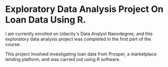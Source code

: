# Exploratory Data Analysis Project On Loan Data Using R.

I am currently enrolled on Udacity's Data Analyst Nanodegree, and this exploratory data analysis project was completed in the first part of the course. 

This project involved investigating loan data from Prosper, a marketplace lending platform, and was carried out using R software.
